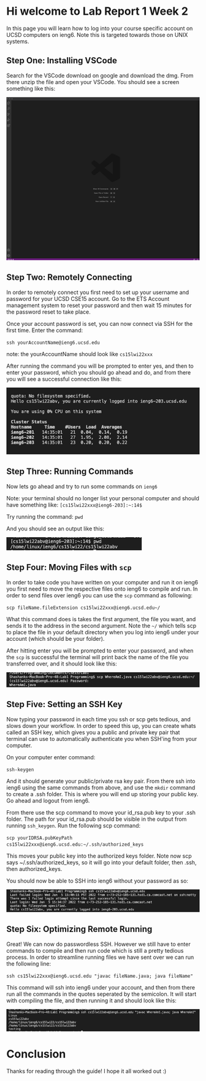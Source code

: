 # Hi welcome to Lab Report 1 Week 2

In this page you will learn how to log into your course specific account on UCSD computers on ieng6. Note this is targeted towards those on UNIX systems.

## Step One: Installing VSCode

Search for the VSCode download on google and download the dmg. From there unzip the file and open your VSCode. You should see a screen something like this:

![VSCode Example Image](VSCode.png)

## Step Two: Remotely Connecting

In order to remotely connect you first need to set up your username and password for your UCSD CSE15 account. Go to the ETS Account management system to reset your password and then wait 15 minutes for the password reset to take place.

Once your account password is set, you can now connect via SSH for the first time. Enter the command:

`ssh yourAccountName@ieng6.ucsd.edu`

note: the yourAccountName should look like `cs15lwi22xxx`

After running the command you will be prompted to enter yes, and then to enter your password, which you should go ahead and do, and from there you will see a successful connection like this:

![Logged In](loggedInSuccessfully.png)

## Step Three: Running Commands

Now lets go ahead and try to run some commands on `ieng6`

Note: your terminal should no longer list your personal computer and should have something like:
`[cs15lwi22xxx@ieng6-203]:~:14$ `

Try running the command: `pwd`

And you should see an output like this:

![Running Command](runningCommand.png)

## Step Four: Moving Files with `scp`

In order to take code you have written on your computer and run it on ieng6 you first need to move the respective files onto ieng6 to compile and run. In order to send files over ieng6 you can use the `scp` command as following:

`scp fileName.fileExtension cs15lwi22xxx@ieng6.ucsd.edu~/`

What this command does is takes the first argument, the file you want, and sends it to the address in the second argument. Note the `~/` which tells scp to place the file in your default directory when you log into ieng6 under your account (which should be your folder).

After hitting enter you will be prompted to enter your password, and when the `scp` is successful the terminal will print back the name of the file you transferred over, and it should look like this:

![SCP Example](scpExample.png)

## Step Five: Setting an SSH Key

Now typing your password in each time you ssh or scp gets tedious, and slows down your workflow. In order to speed this up, you can create whats called an SSH key, which gives you a public and private key pair that terminal can use to automatically authenticate you when SSH'ing from your computer.

On your computer enter command:

`ssh-keygen`

And it should generate your public/private rsa key pair. From there ssh into ieng6 using the same commands from above, and use the `mkdir` command to create a .ssh folder. This is where you will end up storing your public key. Go ahead and logout from ieng6.

From there use the scp command to move your id_rsa.pub key to your .ssh folder. The path for your id_rsa.pub should be visible in the output from running `ssh_keygen`. Run the following scp command:

`scp yourIDRSA.pubKeyPath cs15lwi22xxx@ieng6.ucsd.edu:~/.ssh/authorized_keys`

This moves your public key into the authorized keys folder. Note now scp says ~/.ssh/authorized_keys, so it will go into your default folder, then .ssh, then authorized_keys.

You should now be able to SSH into ieng6 without your password as so:

![SSH no password](sshNoPassword.png)

## Step Six: Optimizing Remote Running

Great! We can now do passwordless SSH. However we still have to enter commands to compile and then run code which is still a pretty tedious process. In order to streamline running files we have sent over we can run the following line:

`ssh cs15lwi22xxx@ieng6.ucsd.edu "javac fileName.java; java fileName"`

This command will ssh into ieng6 under your account, and then from there run all the commands in the quotes seperated by the semicolon. It will start with compiling the file, and then running it and should look like this:

![faster SSH run](fasterSSHRun.png)

# Conclusion

Thanks for reading through the guide! I hope it all worked out :)

